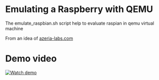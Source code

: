 # Emulating a Raspberry with QEMU
The emulate_raspbian.sh script help to evaluate raspian in qemu virtual machine


From an idea of [azeria-labs.com](https://azeria-labs.com/emulate-raspberry-pi-with-qemu/)

# Demo video

[![Watch demo](http://img.youtube.com/vi/pCVbFaeVNZ0/0.jpg)](http://www.youtube.com/watch?v=pCVbFaeVNZ0 "Demo video")
